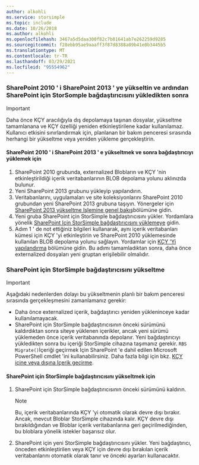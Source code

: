 ```yaml
---
author: alkohli
ms.service: storsimple
ms.topic: include
ms.date: 10/26/2018
ms.author: alkohli
ms.openlocfilehash: 3467a5d5daa300f82c7b81641ab7e262259d9285
ms.sourcegitcommit: f28ebb95ae9aaaff3f87d8388a09b41e0b3445b5
ms.translationtype: MT
ms.contentlocale: tr-TR
ms.lasthandoff: 03/29/2021
ms.locfileid: "95554962"
---
```

### <a name="upgrade-sharepoint-2010-to-sharepoint-2013-and-then-install-the-storsomple-adapter-for-sharepoint"></a>SharePoint 2010 ' i SharePoint 2013 ' ye yükseltin ve ardından SharePoint için StorSomple bağdaştırıcısını yükledikten sonra
> [!IMPORTANT]
> Daha önce KÇY aracılığıyla dış depolamaya taşınan dosyalar, yükseltme tamamlanana ve KÇY özelliği yeniden etkinleştirilene kadar kullanılamaz. Kullanıcı etkisini sınırlandırmak için, planlanan bir bakım penceresi sırasında herhangi bir yükseltme veya yeniden yükleme gerçekleştirin.
> 
> 

#### <a name="to-upgrade-sharepoint-2010-to-sharepoint-2013-and-then-install-the-adapter"></a>SharePoint 2010 ' i SharePoint 2013 ' e yükseltmek ve sonra bağdaştırıcıyı yüklemek için
1. SharePoint 2010 grubunda, externalized Blobların ve KÇY 'nin etkinleştirildiği içerik veritabanlarının BLOB depolama yolunu aklınızda bulunur. 
2. Yeni SharePoint 2013 grubunu yükleyip yapılandırın. 
3. Veritabanlarını, uygulamaları ve site koleksiyonlarını SharePoint 2010 grubundan yeni SharePoint 2013 grubuna taşıyın. Yönergeler için [SharePoint 2013 yükseltme Işlemine genel bakış](/SharePoint/upgrade-and-update/overview-of-the-upgrade-process)bölümüne gidin.
4. Yeni gruba SharePoint için StorSimple bağdaştırıcısını yükler. Yordamlara yönelik [SharePoint Için StorSimple bağdaştırıcısını yüklemeye](#install-the-storsimple-adapter-for-sharepoint) gidin.
5. Adım 1 ' de not ettiğiniz bilgileri kullanarak, aynı içerik veritabanları kümesi için KÇY 'yi etkinleştirin ve SharePoint 2010 yüklemesinde kullanılan BLOB depolama yolunu sağlayın. Yordamlar için [KÇY 'Yi yapılandırma](#configure-rbs) bölümüne gidin. Bu adımı tamamladıktan sonra, daha önce externalized dosyaları yeni gruptan erişilebilir olmalıdır. 

### <a name="upgrade-the-storsimple-adapter-for-sharepoint"></a>SharePoint için StorSimple bağdaştırıcısını yükseltme
> [!IMPORTANT]
> Aşağıdaki nedenlerden dolayı bu yükseltmenin planlı bir bakım penceresi sırasında gerçekleşmesini zamanlamanız gerekir:
> 
> * Daha önce externalized içerik, bağdaştırıcı yeniden yükleninceye kadar kullanılamayacak.
> * SharePoint için StorSimple bağdaştırıcısının önceki sürümünü kaldırdıktan sonra siteye yüklenen içerikler, ancak yeni sürümü yüklemeden önce içerik veritabanında depolanır. Yeni bağdaştırıcıyı yükledikten sonra bu içeriği StorSimple cihazına taşımanız gerekir. `RBS Migrate()`İçeriği geçirmek Için SharePoint 'e dahil edilen Microsoft PowerShell cmdlet 'ini kullanabilirsiniz. Daha fazla bilgi için bkz. [KÇY içine veya dışına Içerik geçirme](/previous-versions/office/sharepoint-foundation-2010/ff628255(v=office.14)). 
> 
> 

#### <a name="to-upgrade-the-storsimple-adapter-for-sharepoint"></a>SharePoint için StorSimple bağdaştırıcısını yükseltmek için
1. SharePoint için StorSimple bağdaştırıcısının önceki sürümünü kaldırın.
   
   > [!NOTE]
   > Bu, içerik veritabanlarında KÇY 'yi otomatik olarak devre dışı bırakır. Ancak, mevcut Bloblar StorSimple cihazında kalır. KÇY devre dışı bırakıldığından ve Bloblar içerik veritabanlarına geri geçirilmediğinden, bu bloblara yönelik istekler başarısız olur. 
   > 
   > 
2. SharePoint için yeni StorSimple bağdaştırıcısını yükler. Yeni bağdaştırıcı, önceden etkinleştirilen veya KÇY için devre dışı bırakılan içerik veritabanlarını otomatik olarak tanır ve önceki ayarları kullanacaktır.